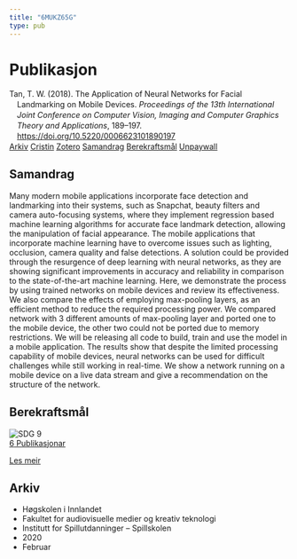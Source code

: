 ```yaml
---
title: "6MUKZ65G"
type: pub
---
```

<h1>Publikasjon</h1>
<article id="csl-bib-container-6MUKZ65G" class="csl-bib-container">
  <div class="csl-bib-body" style="line-height: 1.35; padding-left: 1em; text-indent:-1em;">
  <div class="csl-entry">Tan, T. W. (2018). The Application of Neural Networks for Facial Landmarking on Mobile Devices. <i>Proceedings of the 13th International Joint Conference on Computer Vision, Imaging and Computer Graphics Theory and Applications</i>, 189&#x2013;197. <a href="https://doi.org/10.5220/0006623101890197">https://doi.org/10.5220/0006623101890197</a></div>
</div>
  <div class="csl-bib-buttons">
    <a href="#taxonomy-article-6MUKZ65G" class="csl-bib-button">Arkiv</a>
    <a href="https://app.cristin.no/results/show.jsf?id=1795560" alt="Cristin URL" class="csl-bib-button">Cristin</a>
    <a href="http://zotero.org/groups/5402882/items/6MUKZ65G" alt="Zotero URL" class="csl-bib-button">Zotero</a>
    <a href="#abstract-article-6MUKZ65G" class="csl-bib-button">Samandrag</a>
    <a href="#sdg-article-6MUKZ65G" class="csl-bib-button">Berekraftsmål</a>
    <a href="https://doi.org/10.5220/0006623101890197" class="csl-bib-button">Unpaywall</a>
  </div>
  <div id="csl-bib-meta-container-6MUKZ65G"></div>
</article>
<div id="csl-bib-meta-6MUKZ65G" class="csl-bib-meta">
  <article id="abstract-article-6MUKZ65G" class="abstract-article">
    <h1>Samandrag</h1>
    Many modern mobile applications incorporate face detection and landmarking into their systems, such as Snapchat, beauty filters and camera auto-focusing systems, where they implement regression based machine learning algorithms for accurate face landmark detection, allowing the manipulation of facial appearance. The mobile applications that incorporate machine learning have to overcome issues such as lighting, occlusion, camera quality and false detections. A solution could be provided through the resurgence of deep learning with neural networks, as they are showing significant improvements in accuracy and reliability in comparison to the state-of-the-art machine learning. Here, we demonstrate the process by using trained networks on mobile devices and review its effectiveness. We also compare the effects of employing max-pooling layers, as an efficient method to reduce the required processing power. We compared network with 3 different amounts of max-pooling layer and ported one to the mobile device, the other two could not be ported due to memory restrictions. We will be releasing all code to build, train and use the model in a mobile application. The results show that despite the limited processing capability of mobile devices, neural networks can be used for difficult challenges while still working in real-time. We show a network running on a mobile device on a live data stream and give a recommendation on the structure of the network.
  </article>
  <article id="sdg-article-6MUKZ65G" class="sdg-article">
    <h1>Berekraftsmål</h1>
    <div class="sdg-container"><div id="sdg9" class="sdg"> <img src="{{< params subfolder >}}images/sdg/sdg09_no.png" class="image" alt="SDG 9"> <div class="sdg-overlay"> <a href="{{< params subfolder >}}no/archive/?sdg=9#archive" class="sdg-publication-count"><span>6</span> Publikasjonar</a> <p><a href="NA" class="sdg-read-more">Les meir</a></p> </div> </div></div>
  </article>
  <article id="taxonomy-article-6MUKZ65G" class="taxonomy-article">
    <h1>Arkiv</h1>
    <ul>
      <li>Høgskolen i Innlandet</li>
      <li>Fakultet for audiovisuelle medier og kreativ teknologi</li>
      <li>Institutt for Spillutdanninger – Spillskolen</li>
      <li>2020</li>
      <li>Februar</li>
    </ul>
  </article>
</div>
